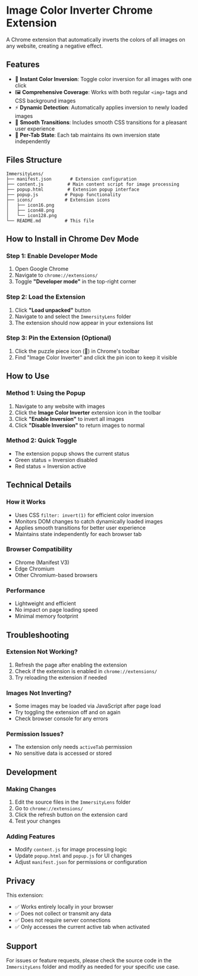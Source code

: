 # Image Color Inverter Chrome Extension

A Chrome extension that automatically inverts the colors of all images on any website, creating a negative effect.

## Features

- 🎨 **Instant Color Inversion**: Toggle color inversion for all images with one click
- 🖼️ **Comprehensive Coverage**: Works with both regular `<img>` tags and CSS background images
- ⚡ **Dynamic Detection**: Automatically applies inversion to newly loaded images
- 🎯 **Smooth Transitions**: Includes smooth CSS transitions for a pleasant user experience
- 💾 **Per-Tab State**: Each tab maintains its own inversion state independently

## Files Structure

```
ImmersityLens/
├── manifest.json       # Extension configuration
├── content.js         # Main content script for image processing
├── popup.html         # Extension popup interface
├── popup.js          # Popup functionality
├── icons/            # Extension icons
│   ├── icon16.png
│   ├── icon48.png
│   └── icon128.png
└── README.md         # This file
```

## How to Install in Chrome Dev Mode

### Step 1: Enable Developer Mode
1. Open Google Chrome
2. Navigate to `chrome://extensions/`
3. Toggle **"Developer mode"** in the top-right corner

### Step 2: Load the Extension
1. Click **"Load unpacked"** button
2. Navigate to and select the `ImmersityLens` folder
3. The extension should now appear in your extensions list

### Step 3: Pin the Extension (Optional)
1. Click the puzzle piece icon (🧩) in Chrome's toolbar
2. Find "Image Color Inverter" and click the pin icon to keep it visible

## How to Use

### Method 1: Using the Popup
1. Navigate to any website with images
2. Click the **Image Color Inverter** extension icon in the toolbar
3. Click **"Enable Inversion"** to invert all images
4. Click **"Disable Inversion"** to return images to normal

### Method 2: Quick Toggle
- The extension popup shows the current status
- Green status = Inversion disabled
- Red status = Inversion active

## Technical Details

### How it Works
- Uses CSS `filter: invert(1)` for efficient color inversion
- Monitors DOM changes to catch dynamically loaded images
- Applies smooth transitions for better user experience
- Maintains state independently for each browser tab

### Browser Compatibility
- Chrome (Manifest V3)
- Edge Chromium
- Other Chromium-based browsers

### Performance
- Lightweight and efficient
- No impact on page loading speed
- Minimal memory footprint

## Troubleshooting

### Extension Not Working?
1. Refresh the page after enabling the extension
2. Check if the extension is enabled in `chrome://extensions/`
3. Try reloading the extension if needed

### Images Not Inverting?
- Some images may be loaded via JavaScript after page load
- Try toggling the extension off and on again
- Check browser console for any errors

### Permission Issues?
- The extension only needs `activeTab` permission
- No sensitive data is accessed or stored

## Development

### Making Changes
1. Edit the source files in the `ImmersityLens` folder
2. Go to `chrome://extensions/`
3. Click the refresh button on the extension card
4. Test your changes

### Adding Features
- Modify `content.js` for image processing logic
- Update `popup.html` and `popup.js` for UI changes
- Adjust `manifest.json` for permissions or configuration

## Privacy

This extension:
- ✅ Works entirely locally in your browser
- ✅ Does not collect or transmit any data
- ✅ Does not require server connections
- ✅ Only accesses the current active tab when activated

## Support

For issues or feature requests, please check the source code in the `ImmersityLens` folder and modify as needed for your specific use case. 